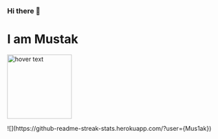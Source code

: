### Hi there 👋
# I am Mustak
<p align="left">
  <img src="https://i.pinimg.com/originals/6f/6c/3f/6f6c3f510aa7551eac058372228e0ea8.jpg" width="150" title="hover text">
</p>
![](https://github-readme-streak-stats.herokuapp.com/?user={Mus1ak})


